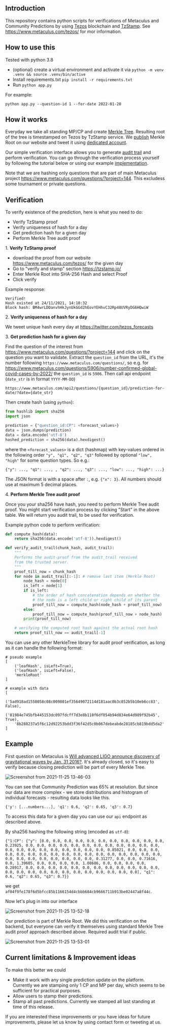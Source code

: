 ## Introduction

This repository contains python scripts for verifications of Metaculus and Community Predictions by using [Tezos](https://tezos.com/) blockchain and [TzStamp](https://tzstamp.io/). See https://www.metaculus.com/tezos/ for mor information.


## How to use this

Tested with python 3.8

- (optional) create a virtual environment and activate it via `python -m venv .venv && source .venv/bin/active`
- Install requirements.txt `pip install -r requirements.txt`
- Run `python app.py`

For example:
```
python app.py --question-id 1 --for-date 2022-01-20
```

## How it works

Everyday we take all standing MP/CP and create [Merkle Tree](https://brilliant.org/wiki/merkle-tree/). Resulting root of the tree is timestamped on Tezos by TzStamp service. We [publish](https://www.metaculus.com/tezos/) Merkle Root on our website and tweet it using [dedicated account](https://twitter.com/tezos_forecasts).

Our simple verification interface allows you to generate [audit trail](https://www.codeproject.com/Articles/1176140/Understanding-Merkle-Trees-Why-Use-Them-Who-Uses-T#DataVerification9) and perform verification. You can go through the verification process yourself by following the tutorial below or using our example [implementation](https://github.com/Metaculus/tezos-timestamping-validator).

Note that we are hashing only questions that are part of main Metaculus project https://www.metaculus.com/questions/?project=144. This excludess some tournament or private questions.

## Verification

To verify existence of the prediction, here is what you need to do:

* Verify TzStamp proof
* Verify uniqueness of hash for a day
* Get prediction hash for a given day
* Perform Merkle Tree audit proof 


1\. **Verify TzStamp proof**

- download the proof from our website https://www.metaculus.com/tezos/ for the given day
- Go to "verify and stamp" section https://tzstamp.io/ 
- Enter Merkle Root into SHA-256 Hash and select Proof
- Click verify

Example response:
```
Verified!
Hash existed at 24/11/2021, 14:10:32
Block hash: BM4wrLDDanvhHkJynUkGGd2hEovYEHhvC32Rp48UVRyDG6HQwiW
```

2\. **Verify uniqueness of hash for a day**

We tweet unique hash every day at https://twitter.com/tezos_forecasts

3\. **Get prediction hash for a given day**

Find the question of the interest from https://www.metaculus.com/questions/?project=144 and click on the question you want to validate. Extract the `question_id` from the URL, it's the number following `https://www.metaculus.com/questions/`, so e.g. for https://www.metaculus.com/questions/5906/number-confirmed-global-covid-cases-by-2022/ the `question_id` is `5906`. Then call api endpoint (`date_str` is in format `YYYY-MM-DD`)

```
https://www.metaculus.com/api2/questions/{question_id}/prediction-for-date/?date={date_str}
```

Then create hash (using `python`):

```python
from hashlib import sha256
import json

prediction = {"question_id:CP": <forecast_values>}
data = json.dumps(prediction)
data = data.encode('utf-8')
hashed_prediction = sha256(data).hexdigest()
```

where the `<forecast_values>` is a dict (hashmap) with key-values ordered in the following order `"y", "q1", "q2", "q3"` followed by optional `"low", "high"` for some question types. So e.g.:

```
{"y": ..., "q1": ..., , "q2": ..., "q3": ..., "low": ..., "high": ...}
```

The JSON format is with a space after `:`, e.g. `{"x": 3}`. All numbers should use at maximum 5 decimal places.

4\. **Perform Merkle Tree audit proof**

Once you your sha256 have hash, you need to perform Merkle Tree audit proof. You might start verification process by clicking "Start" in the above table. We will return you audit trail, to be used for verification.

Example python code to perform verification:

```python
def compute_hash(data):
    return sha256(data.encode('utf-8')).hexdigest()

def verify_audit_trail(chunk_hash, audit_trail):
    """
    Performs the audit-proof from the audit_trail received
    from the trusted server.
    """
    proof_till_now = chunk_hash
    for node in audit_trail[:-1]: # remove last item (Merkle Root)
        node_hash = node[0]
        is_left = node[1]
        if is_left:
            # the order of hash concatenation depends on whether the
            # the node is a left child or right child of its parent
            proof_till_now = compute_hash(node_hash + proof_till_now)
        else:
            proof_till_now = compute_hash(proof_till_now + node_hash)
        print(proof_till_now)

    # verifying the computed root hash against the actual root hash
    return proof_till_now == audit_trail[-1]
```

You can use any other MerkleTree library for audit proof verification, as long as it can handle the following format:

```
# pseudo example
[
    ('leafHash', isLeft=True), 
    ('leafHash', isLeft=False), 
    'merkleRoot'
]

# example with data
[
    ('5ad918ad1558058c08c009801ef35649072114d181aac0b3c852b5b10eb6cc83', False), 
    ('81984e745bfb445153dc097fdcff7d3e8b110f6df054b94d834e64d989f92b45', True), 
    '8b288237a5f6c12d92253bdd3f36f42d5c0b067debeabde28185cb819bdd5da2'
] 
```

## Example

First question on Metaculus is [Will advanced LIGO announce discovery of gravitational waves by Jan. 31 2016?](http://www.metaculus.com/questions/1/will-advanced-ligo-announce-discovery-of-gravitational-waves-by-jan-31-2016/). It's already closed, so it's easy to verify because closing prediction will be part of every Merkle Tree. 

![Screenshot from 2021-11-25 13-46-03](https://firebasestorage.googleapis.com/v0/b/firescript-577a2.appspot.com/o/imgs%2Fapp%2Fmypersonaldb%2FDdK9BPmWnG.png?alt=media&token=c9292e2b-b8b9-4a5c-9a76-1772f2328929)

You can see that Community Prediction was 65% at resolution. But since our data are more complex - we store distributions and histogram of individual forecasts - resulting data looks like this.

```
{'y': [...numbers...], 'q1': 0.6, 'q2': 0.65, 'q3': 0.7}
```

To access this data for a given day you can use our `api` endpoint as described above.

By sha256 hashing the following string (encoded as `utf-8`):
```
{"1:CP": {"y": [0.0, 0.0, 0.0, 0.0, 0.0, 0.0, 0.0, 0.0, 0.0, 0.0, 0.0, 0.23925, 0.0, 0.0, 0.0, 0.0, 0.0, 0.0, 0.0, 0.0, 0.0, 0.0, 0.0, 0.0, 0.0, 0.0, 0.0, 0.0, 0.0, 0.0, 0.0, 0.0, 0.0, 0.85021, 0.0, 0.0, 0.0, 0.0, 0.0, 0.0, 0.0, 0.0, 0.0, 0.0, 0.0, 0.0, 0.0, 0.0, 0.0, 0.0, 0.0, 0.0, 0.0, 0.0, 0.0, 0.0, 0.0, 0.0, 0.0, 0.31277, 0.0, 0.0, 0.71616, 0.0, 1.39605, 0.0, 0.0, 0.0, 0.0, 1.08686, 0.0, 0.0, 0.0, 0.0, 0.28917, 0.0, 0.0, 0.0, 0.0, 0.0, 0.0, 0.0, 0.0, 0.0, 0.0, 0.0, 0.0, 0.0, 0.0, 0.0, 0.0, 0.0, 0.0, 0.0, 0.0, 0.0, 0.0, 0.0, 0.0], "q1": 0.6, "q2": 0.65, "q3": 0.7}}
```

we get `af04f9fe178f6d5bfcc85b1166154d4cbbb684cb9666711b913be02447a8f44c`.

Now let's plug in into our interface

![Screenshot from 2021-11-25 13-52-18](https://firebasestorage.googleapis.com/v0/b/firescript-577a2.appspot.com/o/imgs%2Fapp%2Fmypersonaldb%2FKXyDToh8Qf.png?alt=media&token=d1ef39f7-d67a-4700-8585-fb3a6b04e4f1)

Our prediction is part of Merkle Root. We did this verification on the backend, but everyone can verify it themselves using standard Merkle Tree audit proof approach described above. Required audit trial if public.

![Screenshot from 2021-11-25 13-53-01](https://firebasestorage.googleapis.com/v0/b/firescript-577a2.appspot.com/o/imgs%2Fapp%2Fmypersonaldb%2FrB2lTay9EH.png?alt=media&token=50cb83c2-68c0-47c9-ad26-ed07e38f7d2f)

## Current limitations & Improvement ideas

To make this better we could

- Make it work with any single prediction update on the platform. Currently we are stamping only 1 CP and MP per day, which seems to be sufficient for practical purposes. 
- Allow users to stamp their predictions. 
- Stamp all past predictions. Currently we stamped all last standing at time of this release.

If you are interested these improvements or you have ideas for future improvements, please let us know by using contact form or tweeting at us.
